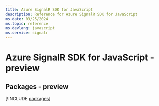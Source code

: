 ```yaml
---
title: Azure SignalR SDK for JavaScript
description: Reference for Azure SignalR SDK for JavaScript
ms.date: 03/25/2024
ms.topic: reference
ms.devlang: javascript
ms.service: signalr
---
```

# Azure SignalR SDK for JavaScript - preview
## Packages - preview
[!INCLUDE [packages](signalr-index.md)]